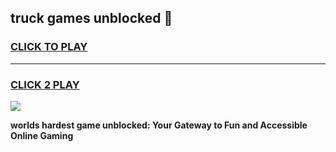 
## truck games unblocked 👋
<h3>
<a href="https://premium.freeplayer.one?title=truck_games_unblocked&ref=13F">CLICK TO PLAY</a></h3>
<hr>

<h3>
<a href="https://premium.freeplayer.one?title=truck_games_unblocked&ref=13F">CLICK 2 PLAY</a>
  
</h3>

<a href="https://premium.freeplayer.one?title=truck_games_unblocked&ref=12F/"><img src="https://clearcache.store/games.png"></a>


**worlds hardest game unblocked: Your Gateway to Fun and Accessible Online Gaming**
